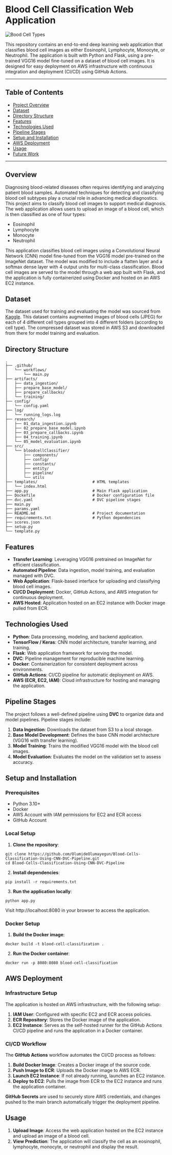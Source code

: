 # Blood Cell Classification Web Application
![Bood Cell Types](BloodCellImage.jpg)

This repository contains an end-to-end deep learning web application that classifies blood cell images as either Eosinophil, Lymphocyte, Monocyte, or Neutrophil. The application is built with Python and Flask, using a pre-trained VGG16 model fine-tuned on a dataset of blood cell images. It is designed for easy deployment on AWS infrastructure with continuous integration and deployment (CI/CD) using GitHub Actions.

---

## Table of Contents
- [Project Overview](#project-overview)
- [Dataset](#dataset)
- [Directory Structure](#directory-structure)
- [Features](#features)
- [Technologies Used](#technologies-used)
- [Pipeline Stages](#pipeline-stages)
- [Setup and Installation](#setup-and-installation)
- [AWS Deployment](#deployment)
- [Usage](#usage)
- [Future Work](#future-work)

---

## Overview

Diagnosing blood-related diseases often requires identifying and analyzing patient blood samples. Automated techniques for detecting and classifying blood cell subtypes play a crucial role in advancing medical diagnostics. This project aims to classify blood cell images to support medical diagnosis. The web application allows users to upload an image of a blood cell, which is then classified as one of four types:
- Eosinophil
- Lymphocyte
- Monocyte
- Neutrophil

This application classifies blood cell images using a Convolutional Neural Network (CNN) model fine-tuned from the VGG16 model pre-trained on the ImageNet dataset. The model was modified to include a flatten layer and a softmax dense layer with 4 output units for multi-class classification. Blood cell images are served to the model through a web app built with Flask, and the application is fully containerized using Docker and hosted on an AWS EC2 instance.

## Dataset

The dataset used for training and evaluating the model was sourced from [Kaggle](https://www.kaggle.com/datasets/paultimothymooney/blood-cells/data). This dataset contains augmented images of blood cells (JPEG) for each of 4 different cell types grouped into 4 different folders (according to cell type). The compressed dataset was stored in AWS S3 and downloaded from there for model training and evaluation. 

## Directory Structure

```
.
├── .github/                  
│   └── workflows/
│       └── main.py
├── artifacts/
│   ├── data_ingestion/
│   ├── prepare_base_model/
│   ├── prepare_callbacks/
│   └── training/
├── config/
│   └── config.yaml
├── log/
│   └── running_logs.log        
├── research/
│   ├── 01_data_ingestion.ipynb
│   ├── 02_prepare_base_model.ipynb
│   ├── 03_prepare_callbacks.ipynb
│   ├── 04_training.ipynb
│   └── 05_model_evaluation.ipynb
├── src/                  
│   └── bloodcellClassifier/
│       ├── components/
│       ├── config/
│       ├── constants/
│       ├── entity/
│       ├── pipeline/
│       └── utils
├── templates/                        # HTML templates               
│   └── index.html
├── app.py                            # Main Flask application
├── Dockefile                         # Docker configuration file    
├── dvc.yaml                          # DVC pipeline stages
├── main.py            
├── params.yaml              
├── README.md                         # Project documentation
├── requirements.txt                  # Python dependencies
├── scores.json      
├── setup.py             
└── template.py             
```

## Features

- **Transfer Learning**: Leveraging VGG16 pretrained on ImageNet for efficient classification.
- **Automated Pipeline**: Data ingestion, model training, and evaluation managed with DVC.
- **Web Application**: Flask-based interface for uploading and classifying blood cell images.
- **CI/CD Deployment**: Docker, GitHub Actions, and AWS integration for continuous deployment.
- **AWS Hosted**: Application hosted on an EC2 instance with Docker image pulled from ECR.

## Technologies Used

- **Python**: Data processing, modeling, and backend application.
- **TensorFlow / Keras**: CNN model architecture, transfer learning, and training.
- **Flask**: Web application framework for serving the model.
- **DVC**: Pipeline management for reproducible machine learning.
- **Docker**: Containerization for consistent deployment across environments.
- **GitHub Actions**: CI/CD pipeline for automatic deployment on AWS.
- **AWS (ECR, EC2, IAM)**: Cloud infrastructure for hosting and managing the application.

## Pipeline Stages

The project follows a well-defined pipeline using **DVC** to organize data and model pipelines. Pipeline stages include:
1. **Data Ingestion**: Downloads the dataset from S3 to a local storage.
2. **Base Model Development**: Defines the base CNN model architecture (VGG16 with transfer learning).
3. **Model Training**: Trains the modified VGG16 model with the blood cell images.
4. **Model Evaluation**: Evaluates the model on the validation set to assess accuracy.

## Setup and Installation

### Prerequisites
- Python 3.10+
- Docker
- AWS Account with IAM permissions for EC2 and ECR access
- GitHub Account

### Local Setup
1. **Clone the repository**:
```
git clone https://github.com/OlumideOlumayegun/Blood-Cells-Classification-Using-CNN-DVC-Pipeline.git
cd Blood-Cells-Classification-Using-CNN-DVC-Pipeline
```
2. **Install dependencies**:
```
pip install -r requirements.txt
```
3. **Run the application locally**:
```
python app.py
```
Visit http://localhost:8080 in your browser to access the application.

### Docker Setup
1. **Build the Docker image**:
```
docker build -t blood-cell-classification .
```
2. **Run the Docker container**:
```
docker run -p 8080:8080 blood-cell-classification
```

## AWS Deployment

### Infrastructure Setup

The application is hosted on AWS infrastructure, with the following setup:
1. **IAM User**: Configured with specific EC2 and ECR access policies.
2. **ECR Repository**: Stores the Docker image of the application.
3. **EC2 Instance**: Serves as the self-hosted runner for the GitHub Actions CI/CD pipeline and runs the application in a Docker container.

### CI/CD Workflow

The **GitHub Actions** workflow automates the CI/CD process as follows:
1. **Build Docker Image**: Creates a Docker image of the source code.
2. **Push Image to ECR**: Uploads the Docker image to AWS ECR.
3. **Launch EC2 Instance**: If not already running, launches an EC2 instance.
4. **Deploy to EC2**: Pulls the image from ECR to the EC2 instance and runs the application container.

**GitHub Secrets** are used to securely store AWS credentials, and changes pushed to the main branch automatically trigger the deployment pipeline.

## Usage

1. **Upload Image**: Access the web application hosted on the EC2 instance and upload an image of a blood cell.
2. **View Prediction**: The application will classify the cell as an eosinophil, lymphocyte, monocyte, or neutrophil and display the result.



